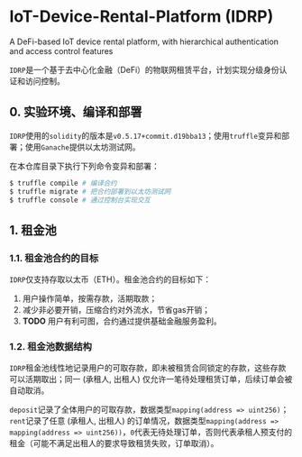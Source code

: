 # IoT-Device-Rental-Platform (IDRP)

A DeFi-based IoT device rental platform, with hierarchical authentication and access control features

`IDRP`是一个基于去中心化金融（DeFi）的物联网租赁平台，计划实现分级身份认证和访问控制。

## 0. 实验环境、编译和部署

`IDRP`使用的`solidity`的版本是`v0.5.17+commit.d19bba13`；使用`truffle`变异和部署；使用`Ganache`提供以太坊测试网。

在本仓库目录下执行下列命令变异和部署：

```bash
$ truffle compile # 编译合约
$ truffle migrate # 把合约部署到以太坊测试网
$ truffle console # 通过控制台实现交互
```

## 1. 租金池

### 1.1. 租金池合约的目标

`IDRP`仅支持存取以太币（ETH）。租金池合约的目标如下：

1. 用户操作简单，按需存款，活期取款；
2. 减少非必要开销，压缩合约对外流水，节省gas开销；
3. **TODO** 用户有利可图，合约通过提供基础金融服务盈利。

### 1.2. 租金池数据结构

`IDRP`租金池线性地记录用户的可取存款，即未被租赁合同锁定的存款，这些存款可以活期取出；同一 (承租人, 出租人) 仅允许一笔待处理租赁订单，后续订单会被自动取消。

`deposit`记录了全体用户的可取存款，数据类型`mapping(address => uint256)`；`rent`记录了任意 (承租人, 出租人) 的订单情况，数据类型`mapping(address => mapping(address => uint256))`，`0`代表无待处理订单，否则代表承租人预支付的租金（可能不满足出租人的要求导致租赁失败，订单取消）。